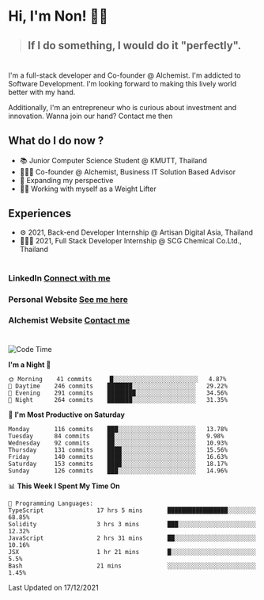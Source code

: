 # Hi, I'm Non! 🖐🏻

> ## If I do something, I would do it "perfectly".

#

I'm a full-stack developer and Co-founder @ Alchemist. I'm addicted to Software Development. I'm looking forward to making this lively world better with my hand.

Additionally, I'm an entrepreneur who is curious about investment and innovation. Wanna join our hand? Contact me then

## What do I do now ?

- 📚 Junior Computer Science Student @ KMUTT, Thailand
- 🧑🏻‍💻 Co-founder @ Alchemist, Business IT Solution Based Advisor
- 🌈 Expanding my perspective
- 🏋🏻 Working with myself as a Weight Lifter

## Experiences

- ⚙️ 2021, Back-end Developer Internship @ Artisan Digital Asia, Thailand
- 🧑🏻‍💻 2021, Full Stack Developer Internship @ SCG Chemical Co.Ltd., Thailand

#

### LinkedIn [Connect with me](https://www.linkedin.com/in/non-nontra/)

### Personal Website [See me here](https://nonnontra.com/)

### Alchemist Website [Contact me](https://alchemist-softwarehouse.co/)

#

<!--START_SECTION:waka-->
![Code Time](http://img.shields.io/badge/Code%20Time-1%2C016%20hrs%2044%20mins-blue)

**I'm a Night 🦉** 

```text
🌞 Morning    41 commits     █░░░░░░░░░░░░░░░░░░░░░░░░   4.87% 
🌆 Daytime    246 commits    ███████░░░░░░░░░░░░░░░░░░   29.22% 
🌃 Evening    291 commits    ████████░░░░░░░░░░░░░░░░░   34.56% 
🌙 Night      264 commits    ███████░░░░░░░░░░░░░░░░░░   31.35%

```
📅 **I'm Most Productive on Saturday** 

```text
Monday       116 commits    ███░░░░░░░░░░░░░░░░░░░░░░   13.78% 
Tuesday      84 commits     ██░░░░░░░░░░░░░░░░░░░░░░░   9.98% 
Wednesday    92 commits     ██░░░░░░░░░░░░░░░░░░░░░░░   10.93% 
Thursday     131 commits    ████░░░░░░░░░░░░░░░░░░░░░   15.56% 
Friday       140 commits    ████░░░░░░░░░░░░░░░░░░░░░   16.63% 
Saturday     153 commits    ████░░░░░░░░░░░░░░░░░░░░░   18.17% 
Sunday       126 commits    ███░░░░░░░░░░░░░░░░░░░░░░   14.96%

```


📊 **This Week I Spent My Time On** 

```text
💬 Programming Languages: 
TypeScript               17 hrs 5 mins       █████████████████░░░░░░░░   68.85% 
Solidity                 3 hrs 3 mins        ███░░░░░░░░░░░░░░░░░░░░░░   12.32% 
JavaScript               2 hrs 31 mins       ██░░░░░░░░░░░░░░░░░░░░░░░   10.16% 
JSX                      1 hr 21 mins        █░░░░░░░░░░░░░░░░░░░░░░░░   5.5% 
Bash                     21 mins             ░░░░░░░░░░░░░░░░░░░░░░░░░   1.45%

```


 Last Updated on 17/12/2021
<!--END_SECTION:waka-->
